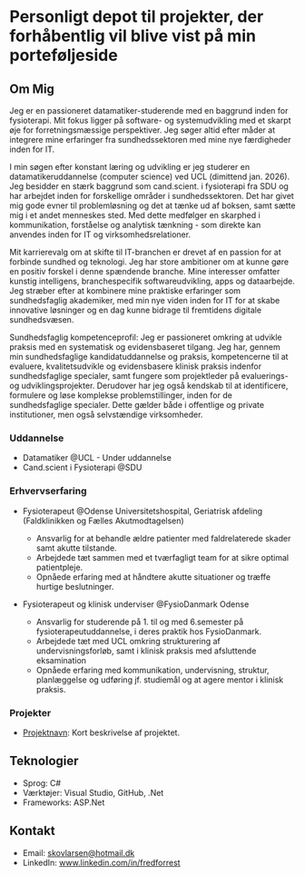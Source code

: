 # Personligt depot til projekter, der forhåbentlig vil blive vist på min porteføljeside

## Om Mig

Jeg er en passioneret datamatiker-studerende med en baggrund inden for fysioterapi. Mit fokus ligger på software- og systemudvikling med et skarpt øje for forretningsmæssige perspektiver. Jeg søger altid efter måder at integrere mine erfaringer fra sundhedssektoren med mine nye færdigheder inden for IT.

I min søgen efter konstant læring og udvikling er jeg studerer en datamatikeruddannelse (computer science) ved UCL (dimittend jan. 2026). Jeg besidder en stærk baggrund som cand.scient. i fysioterapi fra SDU og har arbejdet inden for forskellige områder i sundhedssektoren. Det har givet mig gode evner til problemløsning og det at tænke ud af boksen, samt sætte mig i et andet menneskes sted. Med dette medfølger en skarphed i kommunikation, forståelse og analytisk tænkning - som direkte kan anvendes inden for IT og virksomhedsrelationer.

Mit karrierevalg om at skifte til IT-branchen er drevet af en passion for at forbinde sundhed og teknologi. Jeg har store ambitioner om at kunne gøre en positiv forskel i denne spændende branche. Mine interesser omfatter kunstig intelligens, branchespecifik softwareudvikling, apps og dataarbejde. Jeg stræber efter at kombinere mine praktiske erfaringer som sundhedsfaglig akademiker, med min nye viden inden for IT for at skabe innovative løsninger og en dag kunne bidrage til fremtidens digitale sundhedsvæsen.

Sundhedsfaglig kompetenceprofil:
Jeg er passioneret omkring at udvikle praksis med en systematisk og evidensbaseret tilgang. Jeg har, gennem min sundhedsfaglige kandidatuddannelse og praksis, kompetencerne til at evaluere, kvalitetsudvikle og evidensbasere klinisk praksis indenfor sundhedsfaglige specialer, samt fungere som projektleder på evaluerings- og udviklingsprojekter. 
Derudover har jeg også kendskab til at identificere, formulere og løse komplekse problemstillinger, inden for de sundhedsfaglige specialer. Dette gælder både i offentlige og private institutioner, men også selvstændige virksomheder.

### Uddannelse
- Datamatiker @UCL - Under uddannelse
- Cand.scient i Fysioterapi @SDU

### Erhvervserfaring
- Fysioterapeut @Odense Universitetshospital, Geriatrisk afdeling (Faldklinikken og Fælles Akutmodtagelsen)
  - Ansvarlig for at behandle ældre patienter med faldrelaterede skader samt akutte tilstande.
  - Arbejdede tæt sammen med et tværfagligt team for at sikre optimal patientpleje.
  - Opnåede erfaring med at håndtere akutte situationer og træffe hurtige beslutninger.
 
- Fysioterapeut og klinisk underviser @FysioDanmark Odense
   - Ansvarlig for studerende på 1. til og med 6.semester på fysioterapeutuddannelse, i deres praktik hos FysioDanmark.
   - Arbejdede tæt med UCL omkring strukturering af undervisningsforløb, samt i klinisk praksis med afsluttende eksamination
   - Opnåede erfaring med kommunikation, undervisning, struktur, planlæggelse og udføring jf. studiemål og at agere mentor i klinisk praksis.

### Projekter
- [Projektnavn](link): Kort beskrivelse af projektet.

## Teknologier
- Sprog: C# 
- Værktøjer: Visual Studio, GitHub, .Net
- Frameworks: ASP.Net

## Kontakt
- Email: skovlarsen@hotmail.dk
- LinkedIn: www.linkedin.com/in/fredforrest
